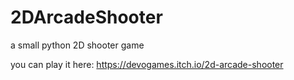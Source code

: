 # 2DArcadeShooter
a small python 2D shooter game

you can play it here: https://devogames.itch.io/2d-arcade-shooter

